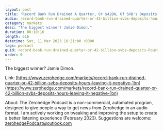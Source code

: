 ```yaml
---
layout: post
title: "Record Bank Run Drained A Quarter, Or $42BN, Of SVB's Deposits In Hours, Leaving It With Negative $1BN In Cash"
audio: record-bank-run-drained-quarter-or-42-billion-svbs-deposits-hours-leaving-it-negative-1bn-1
category: markets
desc: "The biggest winner? Jamie Dimon."
duration: 00:10:16
length: 616
datetime: Sat, 11 Mar 2023 16:21:00 +0000
tags: podcast
guid: record-bank-run-drained-quarter-or-42-billion-svbs-deposits-hours-leaving-it-negative-1bn-0
order: 0
---
```

The biggest winner? Jamie Dimon.

Link: [https://www.zerohedge.com/markets/record-bank-run-drained-quarter-or-42-billion-svbs-deposits-hours-leaving-it-negative-1bn](https://www.zerohedge.com/markets/record-bank-run-drained-quarter-or-42-billion-svbs-deposits-hours-leaving-it-negative-1bn)

About: The Zerohedge Podcast is a non-commercial, automated program, designed to give people a way to get news from Zerohedge in an audio format.  I am actively working on tweaking and improving the setup to create a better listening experience (February 2023).  Suggestions are welcome: [zerohedgePodcast@outlook.com](mailto:zerohedgePodcast@outlook.com)